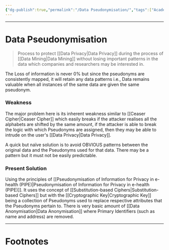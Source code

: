 ```yaml
---
{"dg-publish":true,"permalink":"/Data Pseudonymisation/","tags":["Academics","CyberSec"]}
---
```



---
# Data Pseudonymisation
> Process to protect [[Data Privacy\|Data Privacy]] during the process of [[Data Mining\|Data Mining]] without losing important patterns in the data which companies and researchers may be interested in. 

The Loss of information is never 0% but since the pseudonyms are consistently mapped, it will retain any data patterns i.e., Data remains valuable when all instances of the same data are given the same pseudonym.

### Weakness
The major problem here is its inherent weakness similar to [[Ceaser Cipher\|Ceaser Cipher]] which easily breaks if the attacker realises all the alphabets are shifted by the same amount, if the attacker is able to break the logic with which Pseudonyms are assigned, then they may be able to intrude on the user's [[Data Privacy\|Data Privacy]]. 

A quick but naïve solution is to avoid OBVIOUS patterns between the original data and the Pseudonyms used for that data. There may be a pattern but it must not be easily predictable.

### Present Solution
Using the principles of [[Pseudonymisation of Information for Privacy in e-health (PIPE)\|Pseudonymisation of Information for Privacy in e-health (PIPE)]].
It uses the concept of [[Substitution-based Ciphers\|Substitution-based Ciphers]] but with the [[Cryptographic Key\|Cryptographic Key]] being a collection of Pseudonyms used to replace respective attributes that the Pseudonyms pertain to. There is very basic amount of [[Data Anonymisation\|Data Anonymisation]] where Primary Identifiers (such as name and address) are removed.

---
# Footnotes
